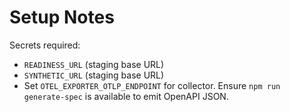 # Setup Notes
Secrets required:
- `READINESS_URL` (staging base URL)
- `SYNTHETIC_URL` (staging base URL)
- Set `OTEL_EXPORTER_OTLP_ENDPOINT` for collector.
Ensure `npm run generate-spec` is available to emit OpenAPI JSON.
